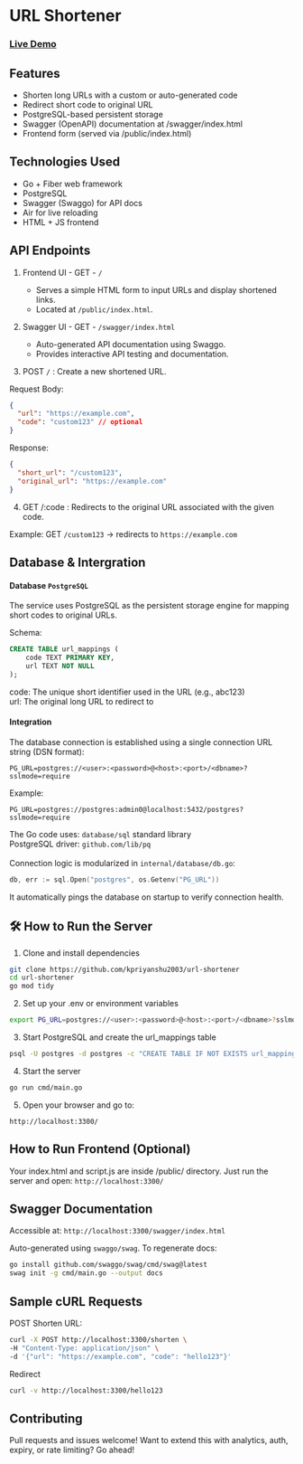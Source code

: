 # URL Shortener

### [Live Demo](https://url-shortener-uy9w.onrender.com/)

## Features

- Shorten long URLs with a custom or auto-generated code
- Redirect short code to original URL
- PostgreSQL-based persistent storage
- Swagger (OpenAPI) documentation at /swagger/index.html
- Frontend form (served via /public/index.html)

## Technologies Used

- Go + Fiber web framework
- PostgreSQL
- Swagger (Swaggo) for API docs
- Air for live reloading
- HTML + JS frontend

## API Endpoints

1. Frontend UI - GET - `/`

   - Serves a simple HTML form to input URLs and display shortened links.
   - Located at `/public/index.html`.

2. Swagger UI - GET - `/swagger/index.html`

   - Auto-generated API documentation using Swaggo.
   - Provides interactive API testing and documentation.

3. POST `/` : Create a new shortened URL.

Request Body:

```json
{
  "url": "https://example.com",
  "code": "custom123" // optional
}
```

Response:

```json
{
  "short_url": "/custom123",
  "original_url": "https://example.com"
}
```

4. GET /:code : Redirects to the original URL associated with the given code.

Example:
GET `/custom123` → redirects to `https://example.com`

## Database & Intergration

#### Database `PostgreSQL`

The service uses PostgreSQL as the persistent storage engine for mapping short codes to original URLs.

Schema:

```sql
CREATE TABLE url_mappings (
	code TEXT PRIMARY KEY,
	url TEXT NOT NULL
);
```

code: The unique short identifier used in the URL (e.g., abc123)\
url: The original long URL to redirect to

#### Integration

The database connection is established using a single connection URL string (DSN format):

```plaintext
PG_URL=postgres://<user>:<password>@<host>:<port>/<dbname>?sslmode=require
```

Example:

```plaintext
PG_URL=postgres://postgres:admin0@localhost:5432/postgres?sslmode=require
```

The Go code uses: `database/sql` standard library\
PostgreSQL driver: `github.com/lib/pq`\
<br>
Connection logic is modularized in `internal/database/db.go`:

```go
db, err := sql.Open("postgres", os.Getenv("PG_URL"))
```

It automatically pings the database on startup to verify connection health.

## 🛠️ How to Run the Server

1. Clone and install dependencies

```bash
git clone https://github.com/kpriyanshu2003/url-shortener
cd url-shortener
go mod tidy
```

2. Set up your .env or environment variables

```bash
export PG_URL=postgres://<user>:<password>@<host>:<port>/<dbname>?sslmode=require
```

3. Start PostgreSQL and create the url_mappings table

```bash
psql -U postgres -d postgres -c "CREATE TABLE IF NOT EXISTS url_mappings (code TEXT PRIMARY KEY, url TEXT NOT NULL);"
```

4. Start the server

```bash
go run cmd/main.go
```

5. Open your browser and go to:

```
http://localhost:3300/
```

## How to Run Frontend (Optional)

Your index.html and script.js are inside /public/ directory. Just run the server and open: `http://localhost:3300/`

## Swagger Documentation

Accessible at: `http://localhost:3300/swagger/index.html`

Auto-generated using `swaggo/swag`. To regenerate docs:

```bash
go install github.com/swaggo/swag/cmd/swag@latest
swag init -g cmd/main.go --output docs
```

## Sample cURL Requests

POST Shorten URL:

```bash
curl -X POST http://localhost:3300/shorten \
-H "Content-Type: application/json" \
-d '{"url": "https://example.com", "code": "hello123"}'
```

Redirect

```bash
curl -v http://localhost:3300/hello123
```

## Contributing

Pull requests and issues welcome!
Want to extend this with analytics, auth, expiry, or rate limiting? Go ahead!
